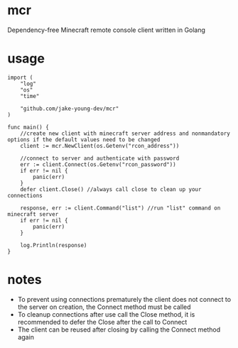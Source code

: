 # mcr
Dependency-free Minecraft remote console client written in Golang

# usage
```
import (
	"log"
	"os"
	"time"

	"github.com/jake-young-dev/mcr"
)

func main() {
	//create new client with minecraft server address and nonmandatory options if the default values need to be changed
	client := mcr.NewClient(os.Getenv("rcon_address"))

	//connect to server and authenticate with password
	err := client.Connect(os.Getenv("rcon_password"))
	if err != nil {
		panic(err)
	}
	defer client.Close() //always call close to clean up your connections

	response, err := client.Command("list") //run "list" command on minecraft server
	if err != nil {
		panic(err)
	}

	log.Println(response)
}
```

# notes
- To prevent using connections prematurely the client does not connect to the server on creation, the Connect method must be called
- To cleanup connections after use call the Close method, it is recommended to defer the Close after the call to Connect
- The client can be reused after closing by calling the Connect method again